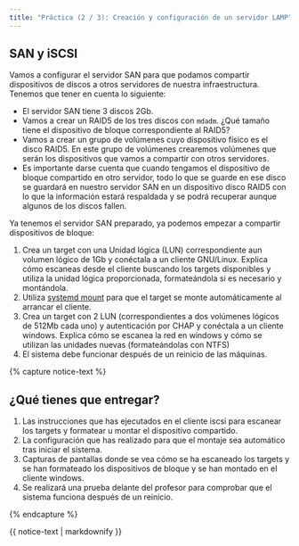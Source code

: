 ```yaml
---
title: "Práctica (2 / 3): Creación y configuración de un servidor LAMP"
---
```


## SAN y iSCSI

Vamos a configurar el servidor SAN para que podamos compartir dispositivos de discos a otros servidores de nuestra infraestructura. Tenemos que tener en cuenta lo siguiente:

* El servidor SAN tiene 3 discos 2Gb.
* Vamos a crear un RAID5 de los tres discos con `mdadm`. ¿Qué tamaño tiene el dispositivo de bloque correspondiente al RAID5?
* Vamos a crear un grupo de volúmenes cuyo dispositivo físico es el disco RAID5. En este grupo de volúmenes crearemos volúmenes que serán los dispositivos que vamos a compartir con otros servidores.
* Es importante darse cuenta que cuando tengamos el dispositivo de bloque compartido en otro servidor, todo lo que se guarde en ese disco se guardará en nuestro servidor SAN en un dispositivo disco RAID5 con lo que la información estará respaldada y se podrá recuperar aunque algunos de los discos fallen. 

Ya tenemos el servidor SAN preparado, ya podemos empezar a compartir dispositivos de bloque:

1. Crea un target con una Unidad lógica (LUN) correspondiente aun volumen lógico de 1Gb y conéctala a un cliente GNU/Linux. Explica cómo escaneas desde el cliente buscando los targets disponibles y utiliza la unidad lógica proporcionada, formateándola si es necesario y montándola.
2. Utiliza [systemd mount](https://eltallerdelbit.com/montar-unidades-con-systemd/) para que el target se monte automáticamente al arrancar el cliente.
3. Crea un target con 2 LUN (correspondientes a dos volúmenes lógicos de 512Mb cada uno) y autenticación por CHAP y conéctala a un cliente windows. Explica cómo se escanea la red en windows y cómo se utilizan las unidades nuevas (formateándolas con NTFS)
4. El sistema debe funcionar después de un reinicio de las máquinas.

{% capture notice-text %}
## ¿Qué tienes que entregar?

1. Las instrucciones que has ejecutados en el cliente iscsi para escanear los targets y formatear u montar el dispositivo compartido.
2. La configuración que has realizado para que el montaje sea automático tras iniciar el sistema.
3. Capturas de pantallas donde se vea cómo se ha escaneado los targets y se han formateado los dispositivos de bloque y se han montado en el cliente windows.
4. Se realizará una prueba delante del profesor para comprobar que el sistema funciona después de un reinicio. 

{% endcapture %}<div class="notice--info">{{ notice-text | markdownify }}</div>		
